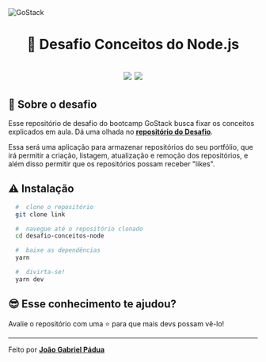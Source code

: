 <img alt="GoStack" src="https://storage.googleapis.com/golden-wind/bootcamp-gostack/header-desafios.png" />
<h1 align="center">
  🚀 Desafio Conceitos do Node.js
  
  <p align="center">
  <img src="https://img.shields.io/badge/tech-back--end-brightgreen" />

  <a href="https://github.com/Rocketseat">
    <img src="https://img.shields.io/badge/source-rocketseat-blueviolet" />
  </a>
  </p>
</h1>

## 🧐 Sobre o desafio

Esse repositório de desafio do bootcamp GoStack busca fixar os conceitos explicados em aula. Dá uma olhada no **[repositório do Desafio](https://github.com/Rocketseat/bootcamp-gostack-desafios/tree/master/desafio-conceitos-nodejs)**.

Essa será uma aplicação para armazenar repositórios do seu portfólio, que irá permitir a criação, listagem, atualização e remoção dos repositórios, e além disso permitir que os repositórios possam receber "likes".

## ⚠️ Instalação

```bash
  #  clone o repositório
  git clone link

  #  navegue até o repositório clonado
  cd desafio-conceitos-node

  #  baixe as dependências
  yarn

  #  divirta-se!
  yarn dev
```

## 😎 Esse conhecimento te ajudou?

Avalie o repositório com uma ⭐ para que mais devs possam vê-lo!

<hr>

Feito por **[João Gabriel Pádua](https://www.linkedin.com/in/jo%C3%A3o-gabriel-p%C3%A1dua-579708168/)**

